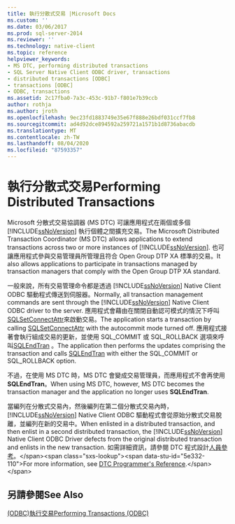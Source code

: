 ```yaml
---
title: 執行分散式交易 |Microsoft Docs
ms.custom: ''
ms.date: 03/06/2017
ms.prod: sql-server-2014
ms.reviewer: ''
ms.technology: native-client
ms.topic: reference
helpviewer_keywords:
- MS DTC, performing distributed transactions
- SQL Server Native Client ODBC driver, transactions
- distributed transactions [ODBC]
- transactions [ODBC]
- ODBC, transactions
ms.assetid: 2c17fba0-7a3c-453c-91b7-f801e7b39ccb
author: rothja
ms.author: jroth
ms.openlocfilehash: 9ec23fd1883749e35e67f888e26bdf031ccf7fb8
ms.sourcegitcommit: ad4d92dce894592a259721a1571b1d8736abacdb
ms.translationtype: MT
ms.contentlocale: zh-TW
ms.lasthandoff: 08/04/2020
ms.locfileid: "87593357"
---
```

# <a name="performing-distributed-transactions"></a><span data-ttu-id="5e332-102">執行分散式交易</span><span class="sxs-lookup"><span data-stu-id="5e332-102">Performing Distributed Transactions</span></span>
  <span data-ttu-id="5e332-103">Microsoft 分散式交易協調器 (MS DTC) 可讓應用程式在兩個或多個 [!INCLUDE[ssNoVersion](../../../includes/ssnoversion-md.md)] 執行個體之間擴充交易。</span><span class="sxs-lookup"><span data-stu-id="5e332-103">The Microsoft Distributed Transaction Coordinator (MS DTC) allows applications to extend transactions across two or more instances of [!INCLUDE[ssNoVersion](../../../includes/ssnoversion-md.md)].</span></span> <span data-ttu-id="5e332-104">也可讓應用程式參與交易管理員所管理且符合 Open Group DTP XA 標準的交易。</span><span class="sxs-lookup"><span data-stu-id="5e332-104">It also allows applications to participate in transactions managed by transaction managers that comply with the Open Group DTP XA standard.</span></span>  
  
 <span data-ttu-id="5e332-105">一般來說，所有交易管理命令都是透過 [!INCLUDE[ssNoVersion](../../../includes/ssnoversion-md.md)] Native Client ODBC 驅動程式傳送到伺服器。</span><span class="sxs-lookup"><span data-stu-id="5e332-105">Normally, all transaction management commands are sent through the [!INCLUDE[ssNoVersion](../../../includes/ssnoversion-md.md)] Native Client ODBC driver to the server.</span></span> <span data-ttu-id="5e332-106">應用程式會藉由在關閉自動認可模式的情況下呼叫[SQLSetConnectAttr](../../native-client-odbc-api/sqlsetconnectattr.md)來啟動交易。</span><span class="sxs-lookup"><span data-stu-id="5e332-106">The application starts a transaction by calling [SQLSetConnectAttr](../../native-client-odbc-api/sqlsetconnectattr.md) with the autocommit mode turned off.</span></span> <span data-ttu-id="5e332-107">應用程式接著會執行組成交易的更新，並使用 SQL_COMMIT 或 SQL_ROLLBACK 選項來呼叫[SQLEndTran](../../native-client-odbc-api/sqlendtran.md) 。</span><span class="sxs-lookup"><span data-stu-id="5e332-107">The application then performs the updates comprising the transaction and calls [SQLEndTran](../../native-client-odbc-api/sqlendtran.md) with either the SQL_COMMIT or SQL_ROLLBACK option.</span></span>  
  
 <span data-ttu-id="5e332-108">不過，在使用 MS DTC 時，MS DTC 會變成交易管理員，而應用程式不會再使用**SQLEndTran**。</span><span class="sxs-lookup"><span data-stu-id="5e332-108">When using MS DTC, however, MS DTC becomes the transaction manager and the application no longer uses **SQLEndTran**.</span></span>  
  
 <span data-ttu-id="5e332-109">當編列在分散式交易內，然後編列在第二個分散式交易內時，[!INCLUDE[ssNoVersion](../../../includes/ssnoversion-md.md)] Native Client ODBC 驅動程式會從原始分散式交易脫離，並編列在新的交易中。</span><span class="sxs-lookup"><span data-stu-id="5e332-109">When enlisted in a distributed transaction, and then enlist in a second distributed transaction, the [!INCLUDE[ssNoVersion](../../../includes/ssnoversion-md.md)] Native Client ODBC Driver defects from the original distributed transaction and enlists in the new transaction.</span></span> <span data-ttu-id="5e332-110">如需詳細資訊，請參閱 DTC 程式設計[人員參考](https://msdn.microsoft.com/library/ms686108\(VS.85\).aspx)。</span><span class="sxs-lookup"><span data-stu-id="5e332-110">For more information, see [DTC Programmer's Reference](https://msdn.microsoft.com/library/ms686108\(VS.85\).aspx).</span></span>  
  
## <a name="see-also"></a><span data-ttu-id="5e332-111">另請參閱</span><span class="sxs-lookup"><span data-stu-id="5e332-111">See Also</span></span>  
 [<span data-ttu-id="5e332-112">&#40;ODBC&#41;執行交易</span><span class="sxs-lookup"><span data-stu-id="5e332-112">Performing Transactions &#40;ODBC&#41;</span></span>](../../../database-engine/dev-guide/performing-transactions-odbc.md)  
  
  
